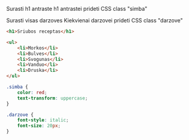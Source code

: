 Surasti h1 antraste
h1 antrastei prideti CSS class "simba"

Surasti visas darzoves
Kiekvienai darzovei prideti CSS class "darzove"

```html
<h1>Sriubos receptas</h1>

<ul>
	<li>Morkos</li>
	<li>Bulves</li>
	<li>Svogunas</li>
	<li>Vanduo</li>
	<li>Druska</li>
</ul>
```

```css
.simba {
	color: red;
	text-transform: uppercase;
}

.darzove {
	font-style: italic;
	font-size: 20px;
}
```
